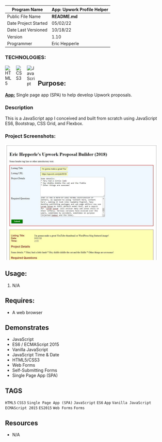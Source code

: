 | Program Name         | **App: Upwork Profile Helper** |
| -------------------- | ------------------------------ |
| Public File Name     | **README.md**                  |
| Date Project Started | 05/02/22                       |
| Date Last Versioned  | 10/18/22                       |
| Version              | 1.10                           |
| Programmer           | Eric Hepperle                  |

### TECHNOLOGIES:

<img align="left" alt="HTML5" title="HTML5" width="26px" src="https://cdn.jsdelivr.net/gh/devicons/devicon/icons/html5/html5-original.svg" style="padding-right:10px;" />
<img align="left" alt="CSS3" title="CSS3" width="26px" src="https://cdn.jsdelivr.net/gh/devicons/devicon/icons/css3/css3-original.svg" style="padding-right:10px;" />
<img align="left" alt="JavaScript" title="JavaScript" width="26px" src="https://cdn.jsdelivr.net/gh/devicons/devicon/icons/javascript/javascript-original.svg" style="padding-right:10px;" />


<br>

## Purpose:

**<u>App:</u>** Single page app (SPA) to help develop Upwork proposals.


### Description

This is a JavaScript app I conceived and built from scratch using JavaScript ES6, Bootstrap, CSS Grid, and Flexbox.
  
### Project Screenshots:

![Screenshot of Upwork Proposal Helper single page app (SPA) in action (2018)](img/screenshot1.jpg)

## Usage:

1. N/A
   
## Requires:
* A web browser

## Demonstrates
* JavaScript
* ES6 / ECMAScript 2015
* Vanilla JavaScript
* JavaScript Time & Date
* HTML5/CSS3
* Web Forms
* Self-Submitting Forms
* Single Page App (SPA)

## TAGS
`HTML5` `CSS3` `Single Page App (SPA)` `JavaScript` `ES6` `App` `Vanilla JavaScript` `ECMAScript 2015` `ES2015` `Web Forms` `Forms`

## Resources
- N/A
